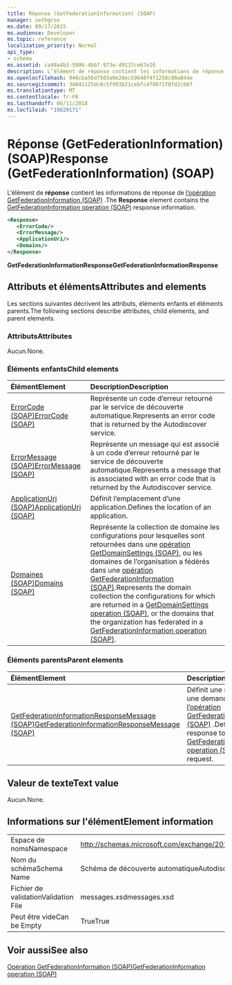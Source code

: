```yaml
---
title: Réponse (GetFederationInformation) (SOAP)
manager: sethgros
ms.date: 09/17/2015
ms.audience: Developer
ms.topic: reference
localization_priority: Normal
api_type:
- schema
ms.assetid: ca48a4b3-5006-4bb7-973e-d9137ce67e16
description: L’élément de réponse contient les informations de réponse de l’opération (SOAP) GetFederationInformation.
ms.openlocfilehash: 946cba56d7503a0e20ec59640f4f1258c00a844e
ms.sourcegitcommit: 34041125dc8c5f993b21cebfc4f8b72f0fd2cb6f
ms.translationtype: MT
ms.contentlocale: fr-FR
ms.lasthandoff: 06/11/2018
ms.locfileid: "19829171"
---
```

# <a name="response-getfederationinformation-soap"></a><span data-ttu-id="020d4-103">Réponse (GetFederationInformation) (SOAP)</span><span class="sxs-lookup"><span data-stu-id="020d4-103">Response (GetFederationInformation) (SOAP)</span></span>

<span data-ttu-id="020d4-104">L’élément de **réponse** contient les informations de réponse de [l’opération GetFederationInformation (SOAP)](getfederationinformation-operation-soap.md) .</span><span class="sxs-lookup"><span data-stu-id="020d4-104">The **Response** element contains the [GetFederationInformation operation (SOAP)](getfederationinformation-operation-soap.md) response information.</span></span> 
  
```XML
<Response>
   <ErrorCode/>
   <ErrorMessage/>
   <ApplicationUri/>
   <Domains/>
</Response>
```

 <span data-ttu-id="020d4-105">**GetFederationInformationResponse**</span><span class="sxs-lookup"><span data-stu-id="020d4-105">**GetFederationInformationResponse**</span></span>
## <a name="attributes-and-elements"></a><span data-ttu-id="020d4-106">Attributs et éléments</span><span class="sxs-lookup"><span data-stu-id="020d4-106">Attributes and elements</span></span>

<span data-ttu-id="020d4-107">Les sections suivantes décrivent les attributs, éléments enfants et éléments parents.</span><span class="sxs-lookup"><span data-stu-id="020d4-107">The following sections describe attributes, child elements, and parent elements.</span></span>
  
### <a name="attributes"></a><span data-ttu-id="020d4-108">Attributs</span><span class="sxs-lookup"><span data-stu-id="020d4-108">Attributes</span></span>

<span data-ttu-id="020d4-109">Aucun.</span><span class="sxs-lookup"><span data-stu-id="020d4-109">None.</span></span>
  
### <a name="child-elements"></a><span data-ttu-id="020d4-110">Éléments enfants</span><span class="sxs-lookup"><span data-stu-id="020d4-110">Child elements</span></span>

|<span data-ttu-id="020d4-111">**Élément**</span><span class="sxs-lookup"><span data-stu-id="020d4-111">**Element**</span></span>|<span data-ttu-id="020d4-112">**Description**</span><span class="sxs-lookup"><span data-stu-id="020d4-112">**Description**</span></span>|
|:-----|:-----|
|[<span data-ttu-id="020d4-113">ErrorCode (SOAP)</span><span class="sxs-lookup"><span data-stu-id="020d4-113">ErrorCode (SOAP)</span></span>](errorcode-soap.md) <br/> |<span data-ttu-id="020d4-114">Représente un code d’erreur retourné par le service de découverte automatique.</span><span class="sxs-lookup"><span data-stu-id="020d4-114">Represents an error code that is returned by the Autodiscover service.</span></span>  <br/> |
|[<span data-ttu-id="020d4-115">ErrorMessage (SOAP)</span><span class="sxs-lookup"><span data-stu-id="020d4-115">ErrorMessage (SOAP)</span></span>](errormessage-soap.md) <br/> |<span data-ttu-id="020d4-116">Représente un message qui est associé à un code d’erreur retourné par le service de découverte automatique.</span><span class="sxs-lookup"><span data-stu-id="020d4-116">Represents a message that is associated with an error code that is returned by the Autodiscover service.</span></span>  <br/> |
|[<span data-ttu-id="020d4-117">ApplicationUri (SOAP)</span><span class="sxs-lookup"><span data-stu-id="020d4-117">ApplicationUri (SOAP)</span></span>](applicationuri-soap.md) <br/> |<span data-ttu-id="020d4-118">Définit l’emplacement d’une application.</span><span class="sxs-lookup"><span data-stu-id="020d4-118">Defines the location of an application.</span></span>  <br/> |
|[<span data-ttu-id="020d4-119">Domaines (SOAP)</span><span class="sxs-lookup"><span data-stu-id="020d4-119">Domains (SOAP)</span></span>](domains-soap.md) <br/> |<span data-ttu-id="020d4-120">Représente la collection de domaine les configurations pour lesquelles sont retournées dans une [opération GetDomainSettings (SOAP)](getdomainsettings-operation-soap.md), ou les domaines de l’organisation a fédérés dans une [opération GetFederationInformation (SOAP)](getfederationinformation-operation-soap.md).</span><span class="sxs-lookup"><span data-stu-id="020d4-120">Represents the domain collection the configurations for which are returned in a [GetDomainSettings operation (SOAP)](getdomainsettings-operation-soap.md), or the domains that the organization has federated in a [GetFederationInformation operation (SOAP)](getfederationinformation-operation-soap.md).</span></span>  <br/> |
   
### <a name="parent-elements"></a><span data-ttu-id="020d4-121">Éléments parents</span><span class="sxs-lookup"><span data-stu-id="020d4-121">Parent elements</span></span>

|<span data-ttu-id="020d4-122">**Élément**</span><span class="sxs-lookup"><span data-stu-id="020d4-122">**Element**</span></span>|<span data-ttu-id="020d4-123">**Description**</span><span class="sxs-lookup"><span data-stu-id="020d4-123">**Description**</span></span>|
|:-----|:-----|
|[<span data-ttu-id="020d4-124">GetFederationInformationResponseMessage (SOAP)</span><span class="sxs-lookup"><span data-stu-id="020d4-124">GetFederationInformationResponseMessage (SOAP)</span></span>](getfederationinformationresponsemessage-soap.md) <br/> |<span data-ttu-id="020d4-125">Définit une réponse à une demande de [l’opération GetFederationInformation (SOAP)](getfederationinformation-operation-soap.md) .</span><span class="sxs-lookup"><span data-stu-id="020d4-125">Defines a response to a [GetFederationInformation operation (SOAP)](getfederationinformation-operation-soap.md) request.</span></span>  <br/> |
   
## <a name="text-value"></a><span data-ttu-id="020d4-126">Valeur de texte</span><span class="sxs-lookup"><span data-stu-id="020d4-126">Text value</span></span>

<span data-ttu-id="020d4-127">Aucun.</span><span class="sxs-lookup"><span data-stu-id="020d4-127">None.</span></span>
  
## <a name="element-information"></a><span data-ttu-id="020d4-128">Informations sur l'élément</span><span class="sxs-lookup"><span data-stu-id="020d4-128">Element information</span></span>

|||
|:-----|:-----|
|<span data-ttu-id="020d4-129">Espace de noms</span><span class="sxs-lookup"><span data-stu-id="020d4-129">Namespace</span></span>  <br/> |http://schemas.microsoft.com/exchange/2010/Autodiscover  <br/> |
|<span data-ttu-id="020d4-130">Nom du schéma</span><span class="sxs-lookup"><span data-stu-id="020d4-130">Schema Name</span></span>  <br/> |<span data-ttu-id="020d4-131">Schéma de découverte automatique</span><span class="sxs-lookup"><span data-stu-id="020d4-131">Autodiscover schema</span></span>  <br/> |
|<span data-ttu-id="020d4-132">Fichier de validation</span><span class="sxs-lookup"><span data-stu-id="020d4-132">Validation File</span></span>  <br/> |<span data-ttu-id="020d4-133">messages.xsd</span><span class="sxs-lookup"><span data-stu-id="020d4-133">messages.xsd</span></span>  <br/> |
|<span data-ttu-id="020d4-134">Peut être vide</span><span class="sxs-lookup"><span data-stu-id="020d4-134">Can be Empty</span></span>  <br/> |<span data-ttu-id="020d4-135">True</span><span class="sxs-lookup"><span data-stu-id="020d4-135">True</span></span>  <br/> |
   
## <a name="see-also"></a><span data-ttu-id="020d4-136">Voir aussi</span><span class="sxs-lookup"><span data-stu-id="020d4-136">See also</span></span>



[<span data-ttu-id="020d4-137">Opération GetFederationInformation (SOAP)</span><span class="sxs-lookup"><span data-stu-id="020d4-137">GetFederationInformation operation (SOAP)</span></span>](getfederationinformation-operation-soap.md)

